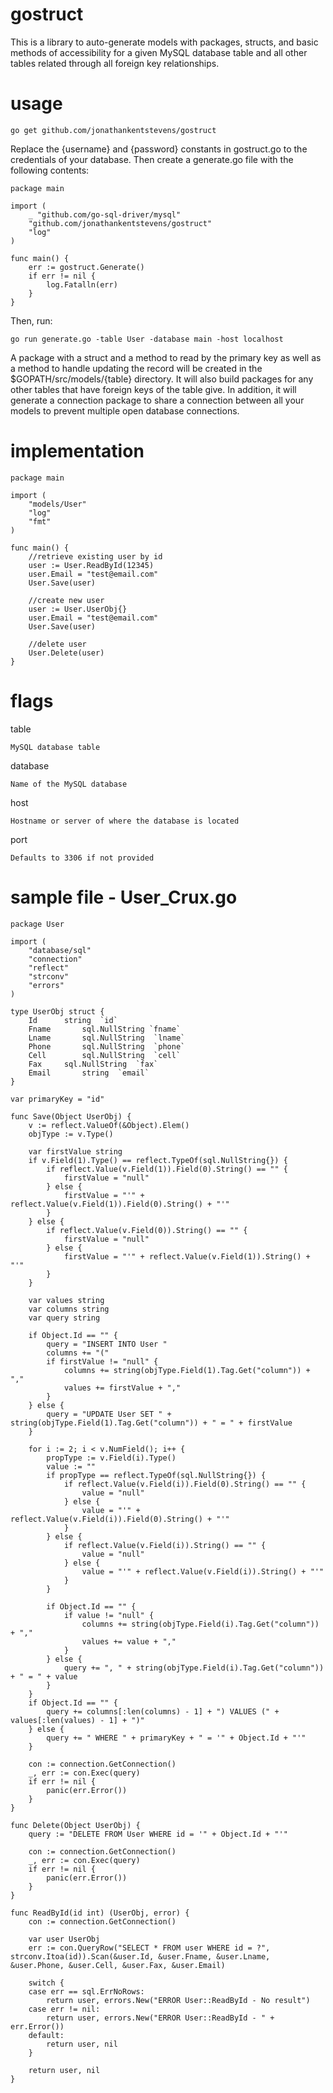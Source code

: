 # gostruct
This is a library to auto-generate models with packages, structs, and basic methods of accessibility for a given MySQL database table and all other tables related through all foreign key relationships. 

# usage

    go get github.com/jonathankentstevens/gostruct

Replace the {username} and {password} constants in gostruct.go to the credentials of your database. Then create a generate.go file with the following contents:

    package main

    import (
    	_ "github.com/go-sql-driver/mysql"
    	"github.com/jonathankentstevens/gostruct"
    	"log"
    )
    
    func main() {
    	err := gostruct.Generate()
    	if err != nil {
    		log.Fatalln(err)
    	}
    }
    
Then, run:

    go run generate.go -table User -database main -host localhost
    
A package with a struct and a method to read by the primary key as well as a method to handle updating the record will be created in the $GOPATH/src/models/{table} directory. It will also build packages for any other tables that have foreign keys of the table give. In addition, it will generate a connection package to share a connection between all your models to prevent multiple open database connections.


# implementation

    package main

    import (
    	"models/User"
    	"log"
    	"fmt"
    )
    
    func main() {
        //retrieve existing user by id
    	user := User.ReadById(12345)
    	user.Email = "test@email.com"
    	User.Save(user)
    	
    	//create new user
    	user := User.UserObj{}
    	user.Email = "test@email.com"
    	User.Save(user)
    	
    	//delete user
    	User.Delete(user)
    }

# flags 

table
    
    MySQL database table
    
database
    
    Name of the MySQL database
    
host
    
    Hostname or server of where the database is located
    
port

    Defaults to 3306 if not provided

# sample file - User_Crux.go

    package User

    import (
    	"database/sql"
    	"connection"
    	"reflect"
    	"strconv"
    	"errors"
    )
    
    type UserObj struct {
    	Id		string  `id`
    	Fname		sql.NullString `fname`
    	Lname		sql.NullString  `lname`
    	Phone		sql.NullString  `phone`
    	Cell		sql.NullString  `cell`
    	Fax		sql.NullString  `fax`
    	Email		string  `email`
    }
    
    var primaryKey = "id"
    
    func Save(Object UserObj) {
    	v := reflect.ValueOf(&Object).Elem()
    	objType := v.Type()
    
    	var firstValue string
    	if v.Field(1).Type() == reflect.TypeOf(sql.NullString{}) {
    		if reflect.Value(v.Field(1)).Field(0).String() == "" {
    			firstValue = "null"
    		} else {
    			firstValue = "'" + reflect.Value(v.Field(1)).Field(0).String() + "'"
    		}
    	} else {
    		if reflect.Value(v.Field(0)).String() == "" {
    			firstValue = "null"
    		} else {
    			firstValue = "'" + reflect.Value(v.Field(1)).String() + "'"
    		}
    	}
    
    	var values string
    	var columns string
    	var query string
    
    	if Object.Id == "" {
    		query = "INSERT INTO User "
    		columns += "("
    		if firstValue != "null" {
    			columns += string(objType.Field(1).Tag.Get("column")) + ","
    			values += firstValue + ","
    		}
    	} else {
    		query = "UPDATE User SET " + string(objType.Field(1).Tag.Get("column")) + " = " + firstValue
    	}
    
    	for i := 2; i < v.NumField(); i++ {
    		propType := v.Field(i).Type()
    		value := ""
    		if propType == reflect.TypeOf(sql.NullString{}) {
    			if reflect.Value(v.Field(i)).Field(0).String() == "" {
    				value = "null"
    			} else {
    				value = "'" + reflect.Value(v.Field(i)).Field(0).String() + "'"
    			}
    		} else {
    			if reflect.Value(v.Field(i)).String() == "" {
    				value = "null"
    			} else {
    				value = "'" + reflect.Value(v.Field(i)).String() + "'"
    			}
    		}
    
    		if Object.Id == "" {
    			if value != "null" {
    				columns += string(objType.Field(i).Tag.Get("column")) + ","
    				values += value + ","
    			}
    		} else {
    			query += ", " + string(objType.Field(i).Tag.Get("column")) + " = " + value
    		}
    	}
    	if Object.Id == "" {
    		query += columns[:len(columns) - 1] + ") VALUES (" + values[:len(values) - 1] + ")"
    	} else {
    		query += " WHERE " + primaryKey + " = '" + Object.Id + "'"
    	}
    
    	con := connection.GetConnection()
    	_, err := con.Exec(query)
    	if err != nil {
    		panic(err.Error())
    	}
    }
    
    func Delete(Object UserObj) {
    	query := "DELETE FROM User WHERE id = '" + Object.Id + "'"
    
    	con := connection.GetConnection()
    	_, err := con.Exec(query)
    	if err != nil {
    		panic(err.Error())
    	}
    }
    
    func ReadById(id int) (UserObj, error) {
    	con := connection.GetConnection()
    
    	var user UserObj
    	err := con.QueryRow("SELECT * FROM user WHERE id = ?", strconv.Itoa(id)).Scan(&user.Id, &user.Fname, &user.Lname, &user.Phone, &user.Cell, &user.Fax, &user.Email)
    
    	switch {
    	case err == sql.ErrNoRows:
    		return user, errors.New("ERROR User::ReadById - No result")
    	case err != nil:
    		return user, errors.New("ERROR User::ReadById - " + err.Error())
    	default:
    		return user, nil
    	}
    
    	return user, nil
    }
